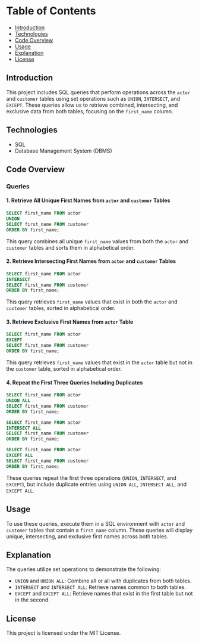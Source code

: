 
# Table of Contents

- [Introduction](#introduction)
- [Technologies](#technologies)
- [Code Overview](#code-overview)
- [Usage](#usage)
- [Explanation](#explanation)
- [License](#license)

## Introduction

This project includes SQL queries that perform operations across the `actor` and `customer` tables using set operations such as `UNION`, `INTERSECT`, and `EXCEPT`. These queries allow us to retrieve combined, intersecting, and exclusive data from both tables, focusing on the `first_name` column.

## Technologies

- SQL
- Database Management System (DBMS)

## Code Overview

### Queries

#### 1. Retrieve All Unique First Names from `actor` and `customer` Tables

```sql
SELECT first_name FROM actor
UNION
SELECT first_name FROM customer
ORDER BY first_name;
```

This query combines all unique `first_name` values from both the `actor` and `customer` tables and sorts them in alphabetical order.

#### 2. Retrieve Intersecting First Names from `actor` and `customer` Tables

```sql
SELECT first_name FROM actor
INTERSECT
SELECT first_name FROM customer
ORDER BY first_name;
```

This query retrieves `first_name` values that exist in both the `actor` and `customer` tables, sorted in alphabetical order.

#### 3. Retrieve Exclusive First Names from `actor` Table

```sql
SELECT first_name FROM actor
EXCEPT
SELECT first_name FROM customer
ORDER BY first_name;
```

This query retrieves `first_name` values that exist in the `actor` table but not in the `customer` table, sorted in alphabetical order.

#### 4. Repeat the First Three Queries Including Duplicates

```sql
SELECT first_name FROM actor
UNION ALL
SELECT first_name FROM customer
ORDER BY first_name;

SELECT first_name FROM actor
INTERSECT ALL
SELECT first_name FROM customer
ORDER BY first_name;

SELECT first_name FROM actor
EXCEPT ALL
SELECT first_name FROM customer
ORDER BY first_name;
```

These queries repeat the first three operations (`UNION`, `INTERSECT`, and `EXCEPT`), but include duplicate entries using `UNION ALL`, `INTERSECT ALL`, and `EXCEPT ALL`.

## Usage

To use these queries, execute them in a SQL environment with `actor` and `customer` tables that contain a `first_name` column. These queries will display unique, intersecting, and exclusive first names across both tables.

## Explanation

The queries utilize set operations to demonstrate the following:
- `UNION` and `UNION ALL`: Combine all or all with duplicates from both tables.
- `INTERSECT` and `INTERSECT ALL`: Retrieve names common to both tables.
- `EXCEPT` and `EXCEPT ALL`: Retrieve names that exist in the first table but not in the second.

## License

This project is licensed under the MIT License.

